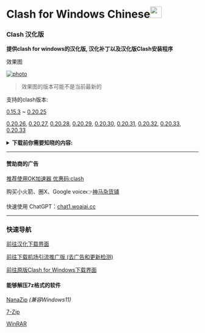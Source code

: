 # Clash for Windows Chinese<img src="https://github.com/Z-Siqi/Clash-for-Windows_Chinese/blob/main/image/image_clash.png?raw=true" width="30" height="30">
### Clash 汉化版

**提供clash for windows的汉化版, 汉化补丁以及汉化版Clash安装程序**

效果图

[![photo](https://user-images.githubusercontent.com/77391690/235102037-0bb1204e-3693-4dcd-a3b6-d8c61a3a9b7d.png?raw=true)](https://github.com/Z-Siqi/Clash-for-Windows_Chinese/releases/)
> 效果图的版本可能不是当前最新的

支持的clash版本: 

[0.15.3](https://github.com/Z-Siqi/Clash-for-Windows_Chinese/releases/tag/CFW-V0.15.3_CN-V4)
~
[0.20.25](https://github.com/Z-Siqi/Clash-for-Windows_Chinese/releases/tag/CFW-V0.20.25_CN)

[0.20.26](https://github.com/Z-Siqi/Clash-for-Windows_Chinese/releases/tag/CFW-V0.20.26_CN),
[0.20.27](https://github.com/Z-Siqi/Clash-for-Windows_Chinese/releases/tag/CFW-V0.20.27_CN),
[0.20.28](https://github.com/Z-Siqi/Clash-for-Windows_Chinese/releases/tag/CFW-V0.20.28_CN),
[0.20.29](https://github.com/Z-Siqi/Clash-for-Windows_Chinese/releases/tag/CFW-V0.20.29_CN),
[0.20.30](https://github.com/Z-Siqi/Clash-for-Windows_Chinese/releases/tag/CFW-V0.20.30_CN),
[0.20.31](https://github.com/Z-Siqi/Clash-for-Windows_Chinese/releases/tag/CFW-V0.20.31_CN),
[0.20.32](https://github.com/Z-Siqi/Clash-for-Windows_Chinese/releases/tag/CFW-V0.20.32_CN),
[0.20.33](https://github.com/Z-Siqi/Clash-for-Windows_Chinese/releases/tag/CFW-V0.20.33_CN),
[0.20.33](https://github.com/Z-Siqi/Clash-for-Windows_Chinese/releases/tag/CFW-V0.20.34_CN)

**<details><summary>下载前你需要知晓的内容:</summary>**

  **下载将代表你对以下内容无任何异议**

**非官方版本，Unofficial！** 

*简单来说，这个库提供的Clash for Windows是修改过的，请在向原版Clash for Windows反馈漏洞前先更换回原版*

**修改的方式/内容大致说明列表**

    对Clash for Windows进行的修改:
      1, 修改"app.asar"文件中的"renderer.js"
      2, 修改"app.asar"文件中的"main.js"
      3, 修改"app.asar"文件中的"zh-cn.js"
    对Clash for Windows植入的第三方链接:
      1, https://github.com/Z-Siqi/Clash-for-Windows_Chinese-Attached
    对app.asar替换的文件:
      1, app.asar\dist\electron\static\*
    汉化的方式
      通过Notepad++进行替换 (已被淘汰)
        手动替换用表位置:
          Clash-for-Windows_Chinese/chinese_file/Clash_Sinicization_Comparison_Table
        下载链接:
          https://notepad-plus-plus.org/downloads/
      通过Replace Pioneer的Batch Rnuuer工具配合替换表进行批量替换
        替换表的位置:
          Clash-for-Windows_Chinese/chinese_file/Auto/main-chinese
          Clash-for-Windows_Chinese/chinese_file/Auto/renderer-chinese
        下载链接
          https://www.mind-pioneer.com/
      zh-cn.js的汉化方式:
        将文件中的"后"改为"前"
        在app.asar中的位置:
          app.asar\node_modules\moment\locale\zh-cn.js
    封包方式
      安装程序的封包程序:
        简易封包工具_3.2.0.1.exe (已被淘汰)
        Inno Setup Compiler
          下载链接:
            https://jrsoftware.org/isdl.php
      .7z扩展名的封包程序:
        7-zip (已弃用)
        下载链接:
          https://7-zip.org/
        NanaZip
        下载链接:
          In the Microsoft Store

**重要内容**

    ----------------------------------------------------
    * Important, You MUST agree!
    * 此项目不为中国大陆地区提供任何帮助与支持
    * 赞助商的一切内容与该库无关
    * 该库不承担由使用者造成的任何行为
    * 该库的所有内容仅存在于GitHub
    * 此汉化版适用于Clash for Windows免责声明的 1 ~ 6 条
    ----------------------------------------------------


**免责声明**

    免责声明如下:
      1. 本软件仅供学习和研究网络技术之用，用户必须遵守所在地区的法律法规，不得用于非法用途，本软件不对任何人的行为负责。 

      2. 用户在使用本软件时必须严格遵守所在国家/地区的法律、法规和政策。 因违反有关法律、法规和政策而导致的任何后果或责任由用户自行承担。

      3. 本软件不负责传输内容。 因此，如因使用本软件而产生任何问题或后果，由用户自行承担全部责任。

      4. 如本软件违反用户所在国家/地区的任何法律法规，用户必须立即停止使用并承担相应的法律责任。

      5. 用户在使用本软件时，即承认并同意本软件不能保证网络的稳定性、准确性、及时性和安全性。 因网络拥塞、防火墙限制、DNS污染、运营商干扰等原因造成的连接问题或无法连接，本软件不承担任何责任。

      6. 本软件不提供技术支持，对因用户使用本软件而造成的任何直接或间接损失，包括但不限于财产损失、数据丢失及其他形式的损失不承担任何责任。
</details>

*** 

#### 赞助商的广告

[推荐使用OK加速器  优惠码:clash](https://zhuri.cc/auth/register?code=6666)

购买小火箭、圈X、Google voice👉[神马杂货铺](https://googlevoice.top/)

快速使用 ChatGPT：[chat1.woaiai.cc](https://chat1.woaiai.cc/)

***
### 快速导航
[前往汉化下载界面](https://github.com/Z-Siqi/Clash-for-Windows_Chinese/releases)

[前往下载机场引流推广版 (去广告和更新检测)](https://github.com/Z-Siqi/CFW-custom-made)

[前往原版Clash for Windows下载界面](https://github.com/Fndroid/clash_for_windows_pkg/releases)

#### 能够解压7z格式的软件

[NanaZip](https://github.com/M2Team/NanaZip) *(兼容Windows11)*

[7-Zip](https://www.7-zip.org/)

[WinRAR](https://www.rarlab.com/)

